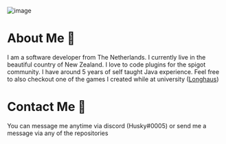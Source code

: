 ![image](https://i.imgur.com/hkbbsfl.gif)
# About Me 🌲
I am a software developer from The Netherlands. I currently live in the beautiful country of New Zealand. I love to code plugins for the spigot community. I have around 5 years of self taught Java experience. Feel free to also checkout one of the games I created while at university ([Longhaus](https://gendlygames.itch.io/longhaus))

# Contact Me 🌳
You can message me anytime via discord (Husky#0005) or send me a message via any of the repositories
